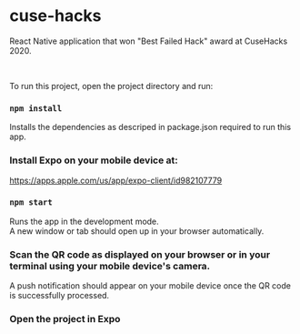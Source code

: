 # cuse-hacks
React Native application that won "Best Failed Hack" award at CuseHacks 2020.

<br />

To run this project, open the project directory and run:

### `npm install`
Installs the dependencies as descriped in package.json required to run this app.<br />

### Install Expo on your mobile device at:
https://apps.apple.com/us/app/expo-client/id982107779

### `npm start`
Runs the app in the development mode.<br />
A new window or tab should open up in your browser automatically.

### Scan the QR code as displayed on your browser or in your terminal using your mobile device's camera.
A push notification should appear on your mobile device once the QR code is successfully processed.

### Open the project in Expo
